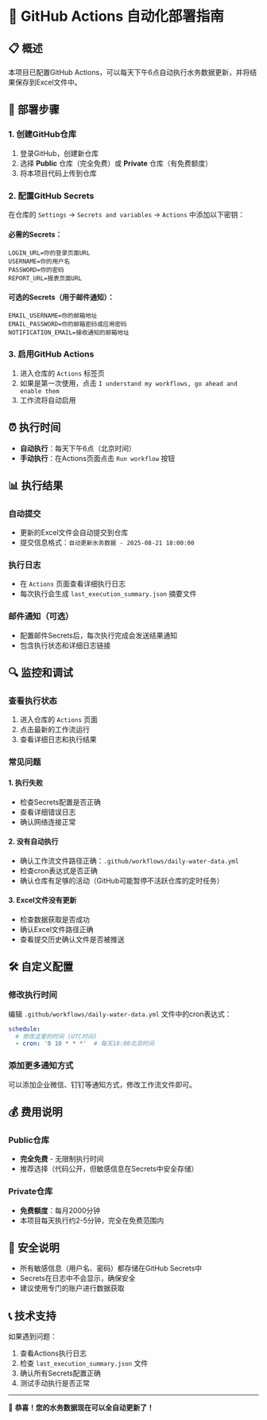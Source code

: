 # 🚀 GitHub Actions 自动化部署指南

## 📋 概述

本项目已配置GitHub Actions，可以每天下午6点自动执行水务数据更新，并将结果保存到Excel文件中。

## 🔧 部署步骤

### 1. 创建GitHub仓库

1. 登录GitHub，创建新仓库
2. 选择 **Public** 仓库（完全免费）或 **Private** 仓库（有免费额度）
3. 将本项目代码上传到仓库

### 2. 配置GitHub Secrets

在仓库的 `Settings` → `Secrets and variables` → `Actions` 中添加以下密钥：

#### 必需的Secrets：
```
LOGIN_URL=你的登录页面URL
USERNAME=你的用户名
PASSWORD=你的密码
REPORT_URL=报表页面URL
```

#### 可选的Secrets（用于邮件通知）：
```
EMAIL_USERNAME=你的邮箱地址
EMAIL_PASSWORD=你的邮箱密码或应用密码
NOTIFICATION_EMAIL=接收通知的邮箱地址
```

### 3. 启用GitHub Actions

1. 进入仓库的 `Actions` 标签页
2. 如果是第一次使用，点击 `I understand my workflows, go ahead and enable them`
3. 工作流将自动启用

## ⏰ 执行时间

- **自动执行**：每天下午6点（北京时间）
- **手动执行**：在Actions页面点击 `Run workflow` 按钮

## 📊 执行结果

### 自动提交
- 更新的Excel文件会自动提交到仓库
- 提交信息格式：`自动更新水务数据 - 2025-08-21 18:00:00`

### 执行日志
- 在 `Actions` 页面查看详细执行日志
- 每次执行会生成 `last_execution_summary.json` 摘要文件

### 邮件通知（可选）
- 配置邮件Secrets后，每次执行完成会发送结果通知
- 包含执行状态和详细日志链接

## 🔍 监控和调试

### 查看执行状态
1. 进入仓库的 `Actions` 页面
2. 点击最新的工作流运行
3. 查看详细日志和执行结果

### 常见问题

#### 1. 执行失败
- 检查Secrets配置是否正确
- 查看详细错误日志
- 确认网络连接正常

#### 2. 没有自动执行
- 确认工作流文件路径正确：`.github/workflows/daily-water-data.yml`
- 检查cron表达式是否正确
- 确认仓库有足够的活动（GitHub可能暂停不活跃仓库的定时任务）

#### 3. Excel文件没有更新
- 检查数据获取是否成功
- 确认Excel文件路径正确
- 查看提交历史确认文件是否被推送

## 🛠️ 自定义配置

### 修改执行时间
编辑 `.github/workflows/daily-water-data.yml` 文件中的cron表达式：
```yaml
schedule:
  # 修改这里的时间 (UTC时间)
  - cron: '0 10 * * *'  # 每天18:00北京时间
```

### 添加更多通知方式
可以添加企业微信、钉钉等通知方式，修改工作流文件即可。

## 💰 费用说明

### Public仓库
- **完全免费** - 无限制执行时间
- 推荐选择（代码公开，但敏感信息在Secrets中安全存储）

### Private仓库
- **免费额度**：每月2000分钟
- 本项目每天执行约2-5分钟，完全在免费范围内

## 🔐 安全说明

- 所有敏感信息（用户名、密码）都存储在GitHub Secrets中
- Secrets在日志中不会显示，确保安全
- 建议使用专门的账户进行数据获取

## 📞 技术支持

如果遇到问题：
1. 查看Actions执行日志
2. 检查 `last_execution_summary.json` 文件
3. 确认所有Secrets配置正确
4. 测试手动执行是否正常

---

🎉 **恭喜！您的水务数据现在可以全自动更新了！**
